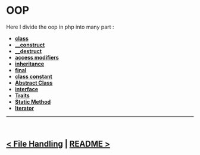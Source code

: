 # OOP
Here I divide the oop in php into many part :

- **[class](./01.oop/00.class.md)**
- **[__construct](./01.oop/01._contruct.md)**
- **[__destruct](./01.oop/02._destruct.md)**
- **[access modifiers](./01.oop/03.access_modifiers.md)**
- **[inheritance](./01.oop/04.inheritance.md)**
- **[final](./01.oop/05.final.md)**
- **[class constant](./01.oop/06.class_constant.md)**
- **[Abstract Class](./01.oop/07.abstract_class.md)**
- **[interface](./01.oop/08.interface.md)**
- **[Traits](./01.oop/09.traits.md)**
- **[Static Method](./01.oop/10.static_method.md)**
- **[Iterator](./01.oop/11.iterator.md)**


<hr />
<br />

[< File Handling](07.file_handling.md) | [README >](./../README.md)
----